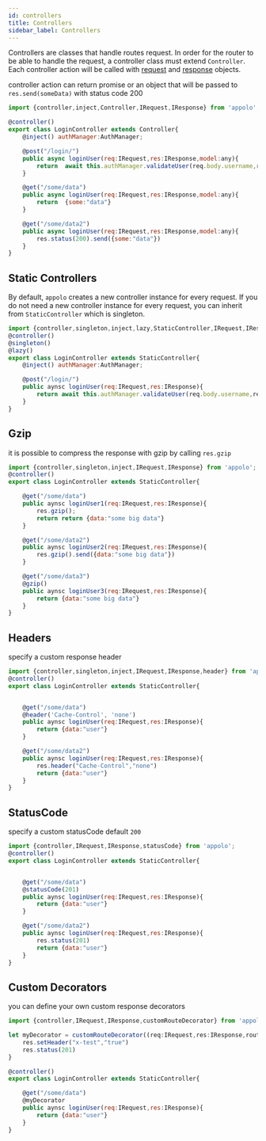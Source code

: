 ```yaml
---
id: controllers
title: Controllers
sidebar_label: Controllers
---
```


Controllers are classes that handle routes request.
In order for the router to be able to handle the request, a controller class must extend `Controller`.
Each controller action will be called with [request](http://expressjs.com/en/4x/api.html#req) and [response](http://expressjs.com/en/4x/api.html#res) objects.

controller action can return promise or an object that will be passed to `res.send(someData)` with status code 200

```javascript
import {controller,inject,Controller,IRequest,IResponse} from 'appolo';

@controller()
export class LoginController extends Controller{
    @inject() authManager:AuthManager;

    @post("/login/")
    public async loginUser(req:IRequest,res:IResponse,model:any){
        return  await this.authManager.validateUser(req.body.username,req.body.password)
    }

    @get("/some/data")
    public async loginUser(req:IRequest,res:IResponse,model:any){
        return  {some:"data"}
    }

    @get("/some/data2")
    public async loginUser(req:IRequest,res:IResponse,model:any){
        res.status(200).send({some:"data"})
    }
}
```

## Static Controllers
By default, `appolo` creates a new controller instance for every request.
If you do not need a new controller instance for every request, you can inherit from `StaticController` which is singleton.
```javascript
import {controller,singleton,inject,lazy,StaticController,IRequest,IResponse} from 'appolo';
@controller()
@singleton()
@lazy()
export class LoginController extends StaticController{
    @inject() authManager:AuthManager;

    @post("/login/")
    public aynsc loginUser(req:IRequest,res:IResponse){
        return await this.authManager.validateUser(req.body.username,req.body.password)
	}
}

```

## Gzip
it is possible to compress the response with gzip by calling `res.gzip`
```javascript
import {controller,singleton,inject,IRequest,IResponse} from 'appolo';
@controller()
export class LoginController extends StaticController{

    @get("/some/data")
    public aynsc loginUser1(req:IRequest,res:IResponse){
        res.gzip();
        return return {data:"some big data"}
	}

	@get("/some/data2")
    public aynsc loginUser2(req:IRequest,res:IResponse){
        res.gzip().send({data:"some big data"})
    }

    @get("/some/data3")
    @gzip()
    public aynsc loginUser3(req:IRequest,res:IResponse){
        return {data:"some big data"}
    }
}

```


## Headers
specify a custom response header
```javascript
import {controller,singleton,inject,IRequest,IResponse,header} from 'appolo';
@controller()
export class LoginController extends StaticController{


	@get("/some/data")
    @header('Cache-Control', 'none')
    public aynsc loginUser(req:IRequest,res:IResponse){
        return {data:"user"}
    }

    @get("/some/data2")
    public aynsc loginUser(req:IRequest,res:IResponse){
        res.header("Cache-Control","none")
        return {data:"user"}
    }
}
```

## StatusCode
specify a custom statusCode default `200`
```javascript
import {controller,IRequest,IResponse,statusCode} from 'appolo';
@controller()
export class LoginController extends StaticController{


	@get("/some/data")
    @statusCode(201)
    public aynsc loginUser(req:IRequest,res:IResponse){
        return {data:"user"}
    }

    @get("/some/data2")
    public aynsc loginUser(req:IRequest,res:IResponse){
        res.status(201)
        return {data:"user"}
    }
}
```

## Custom Decorators
you can define your own custom response decorators

```javascript
import {controller,IRequest,IResponse,customRouteDecorator} from 'appolo';

let myDecorator = customRouteDecorator((req:IRequest,res:IResponse,route)=>{
    res.setHeader("x-test","true")
    res.status(201)
}

@controller()
export class LoginController extends StaticController{

	@get("/some/data")
    @myDecorator
    public aynsc loginUser(req:IRequest,res:IResponse){
        return {data:"user"}
    }
}
```